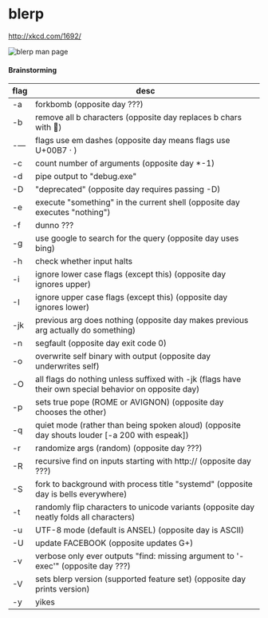 # blerp
http://xkcd.com/1692/


![blerp man page](http://imgs.xkcd.com/comics/man_page.png)


#### Brainstorming

|flag |desc|
|-----|----|
| -a | forkbomb (opposite day ???)
| -b | remove all b characters (opposite day replaces b chars with 🐝)
| -— | flags use em dashes (opposite day means flags use U+00B7 · )
| -c | count number of arguments (opposite day *-1)
| -d | pipe output to "debug.exe"
| -D | "deprecated" (opposite day requires passing -D)
| -e | execute "something" in the current shell (opposite day executes "nothing")
| -f | dunno ???
| -g | use google to search for the query (opposite day uses bing)
| -h | check whether input halts
| -i | ignore lower case flags (except this) (opposite day ignores upper)
| -I | ignore upper case flags (except this) (opposite day ignores lower)
| -jk| previous arg does nothing (opposite day makes previous arg actually do something)
| -n | segfault (opposite day exit code 0)
| -o | overwrite self binary with output (opposite day underwrites self)
| -O | all flags do nothing unless suffixed with -jk (flags have their own special behavior on opposite day)
| -p | sets true pope (ROME or AVIGNON) (opposite day chooses the other)
| -q | quiet mode (rather than being spoken aloud) (opposite day shouts louder [-a 200 with espeak])
| -r | randomize args (random) (opposite day ???)
| -R | recursive find on inputs starting with http:// (opposite day ???)
| -S | fork to background with process title "systemd" (opposite day is bells everywhere)
| -t | randomly flip characters to unicode variants (opposite day neatly folds all characters)
| -u | UTF-8 mode (default is ANSEL) (opposite day is ASCII)
| -U | update FACEBOOK (opposite updates G+)
| -v | verbose only ever outputs "find: missing argument to '-exec'" (opposite day ???)
| -V | sets blerp version (supported feature set) (opposite day prints version)
| -y | yikes
